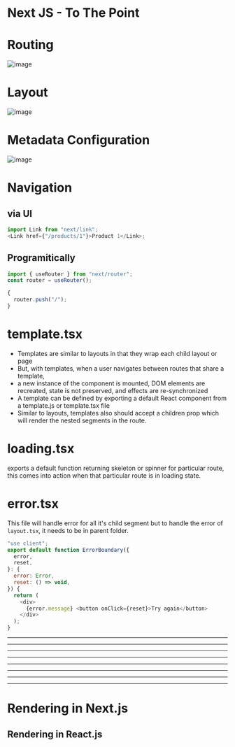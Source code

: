 # Next JS - To The Point

# Routing

![image](https://github.com/user-attachments/assets/0dc796db-3f6f-4ef5-8d43-758ae9f1bae4)

# Layout

![image](https://github.com/user-attachments/assets/b9548757-9b1b-4e35-b77d-3254e2f3f2c0)

# Metadata Configuration

![image](https://github.com/user-attachments/assets/ff92bcf9-f01f-4045-80fb-b66e7c9b063b)

# Navigation

## via UI

```js
import Link from "next/link";
<Link href={"/products/1"}>Product 1</Link>;
```

## Programitically

```js
import { useRouter } from "next/router";
const router = useRouter();

{
  router.push("/");
}
```

# template.tsx

- Templates are similar to layouts in that they wrap each child layout or page
- But, with templates, when a user navigates between routes that share a template,
- a new instance of the component is mounted, DOM elements are recreated, state is not preserved, and effects are re-synchronized
- A template can be defined by exporting a default React component from a template.js or template.tsx file
- Similar to layouts, templates also should accept a children prop which will render the nested segments in the route.

# loading.tsx

exports a default function returning skeleton or spinner for particular route, this comes into action when that particular route is in loading state.

# error.tsx

This file will handle error for all it's child segment but to handle the error of `layout.tsx`, it needs to be in parent folder.

```js
"use client";
export default function ErrorBoundary({
  error,
  reset,
}: {
  error: Error,
  reset: () => void,
}) {
  return (
    <div>
      {error.message} <button onClick={reset}>Try again</button>
    </div>
  );
}
```

<hr/>
<hr/>
<hr/>
<hr/>
<hr/>
<hr/>
<hr/>
<hr/>

# Rendering in Next.js

## Rendering in React.js